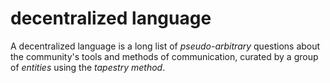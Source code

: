 decentralized language
=====

A decentralized language is a long list of *pseudo-arbitrary* questions about the community's tools and methods of communication, curated by a group of *entities* using the *tapestry method*.
